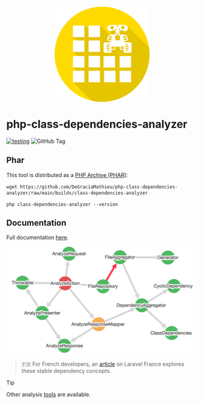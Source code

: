 <p align="center">
<img src="https://github.com/DeGraciaMathieu/php-smelly-code-detector/blob/master/arts/robot.png" width="250">
</p>



# php-class-dependencies-analyzer

[![testing](https://github.com/DeGraciaMathieu/php-coupling-instability-analyzer/actions/workflows/testing.yml/badge.svg)](https://github.com/DeGraciaMathieu/php-coupling-instability-analyzer/actions/workflows/testing.yml)
![GitHub Tag](https://img.shields.io/github/v/tag/DeGraciaMathieu/php-class-dependencies-analyzer)

## Phar
This tool is distributed as a [PHP Archive (PHAR)](https://www.php.net/phar):

```
wget https://github.com/DeGraciaMathieu/php-class-dependencies-analyzer/raw/main/builds/class-dependencies-analyzer
```

```
php class-dependencies-analyzer --version
```

## Documentation

Full documentation [here](https://php-quality-tools.com/class-dependencies-analyzer/).

<p align="center">
<img src="https://github.com/DeGraciaMathieu/php-class-dependencies-analyzer/blob/main/arts/home.png?raw=true" width="600">
</p>

> 🇫🇷 For French developers, an [article](https://laravel-france.com/posts/des-dependances-stables-pour-une-architecture-de-qualite) on Laravel France explores these stable dependency concepts.

> [!TIP]  
> Other analysis [tools](https://github.com/DeGraciaMathieu) are available.

